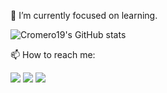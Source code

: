 🌱 I’m currently focused on learning.

![Cromero19's GitHub stats](https://github-readme-stats.vercel.app/api?username=Cromero19&show_icons=true&theme=dark)


📫 How to reach me: 

  <a href = "mailto:ronerodocarmojunior@hotmail.com"><img src="https://img.shields.io/badge/-Email-%23333?style=for-the-badge&logo=gmail&logoColor=white" target="_blank"></a>
  <a href="https://instagram.com/cromero.19" target="_blank"><img src="https://img.shields.io/badge/-Instagram-%23E4405F?style=for-the-badge&logo=instagram&logoColor=white" target="_blank"></a>
  <a href="https://www.linkedin.com/in/c%C3%A9sar-romero-447756246/" target="_blank"><img src="https://img.shields.io/badge/LinkedIn-0077B5?style=for-the-badge&logo=linkedin&logoColor=white" target="_blank"></a>

 

